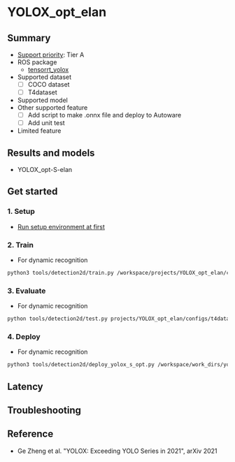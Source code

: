# YOLOX_opt_elan
## Summary

- [Support priority](https://github.com/tier4/AWML/blob/main/docs/design/autoware_ml_design.md#support-priority): Tier A
- ROS package
  - [tensorrt_yolox](https://github.com/autowarefoundation/autoware.universe/tree/main/perception/tensorrt_yolox)
- Supported dataset
  - [ ] COCO dataset
  - [ ] T4dataset
- Supported model
- Other supported feature
  - [ ] Add script to make .onnx file and deploy to Autoware
  - [ ] Add unit test
- Limited feature

## Results and models

- YOLOX_opt-S-elan

## Get started
### 1. Setup

- [Run setup environment at first](/tools/setting_environment/)

### 2. Train

- For dynamic recognition

```bash
python3 tools/detection2d/train.py /workspace/projects/YOLOX_opt_elan/configs/t4dataset/YOLOX_opt-S-DynamicRecognition/yolox-s-opt-elan_960x960_300e_t4dataset.py
```

### 3. Evaluate

- For dynamic recognition

```bash
python tools/detection2d/test.py projects/YOLOX_opt_elan/configs/t4dataset/yolox-s-opt-elan_960x960_300e_t4dataset.py /workspace/work_dirs/yolox-s-opt-elan_960x960_300e_t4dataset/epoch_300.pth
```
### 4. Deploy

- For dynamic recognition

```bash
python3 tools/detection2d/deploy_yolox_s_opt.py /workspace/work_dirs/yolox-s-opt-elan_960x960_300e_t4dataset/epoch_300.pth yolox-s+-opt-T4-960x960.py --batch_size 6 --output_onnx_file yolox_s_opt_elan_batch_6.onnx
```

## Latency


## Troubleshooting

## Reference

- Ge Zheng et al. "YOLOX: Exceeding YOLO Series in 2021", arXiv 2021
